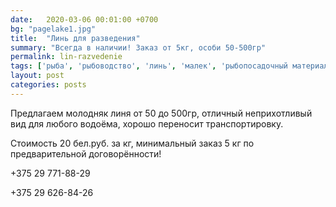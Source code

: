 ```yaml
---
date:   2020-03-06 00:01:00 +0700
bg: "pagelake1.jpg"
title:  "Линь для разведения"
summary: "Всегда в наличии! Заказ от 5кг, особи 50-500гр"  
permalink: lin-razvedenie
tags: ['рыба', 'рыбоводство', 'линь', 'малек', 'рыбопосадочный материал', 'рыбхоз']
layout: post
categories: posts
---
```


Предлагаем молодняк линя от 50 до 500гр, отличный неприхотливый вид для любого водоёма, хорошо переносит транспортировку. 

Стоимость 20 бел.руб. за кг, минимальный заказ 5 кг по предварительной договорённости!

+375 29 771-88-29

+375 29 626-84-26
